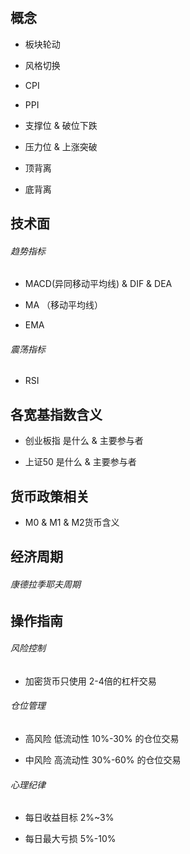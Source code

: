 # 

## 概念

- 板块轮动

- 风格切换

- CPI 

- PPI

- 支撑位 & 破位下跌

- 压力位 & 上涨突破

- 顶背离

- 底背离

## 技术面

###### 趋势指标

- MACD(异同移动平均线) & DIF & DEA

- MA （移动平均线）

- EMA

###### 震荡指标

- RSI

## 各宽基指数含义

- 创业板指 是什么 & 主要参与者

- 上证50 是什么 & 主要参与者

## 货币政策相关

- M0 & M1 & M2货币含义

## 经济周期

###### 康德拉季耶夫周期

## 操作指南

###### 风险控制

- 加密货币只使用 2-4倍的杠杆交易

###### 仓位管理

- 高风险 低流动性 10%-30% 的仓位交易

- 中风险 高流动性 30%-60% 的仓位交易

###### 心理纪律

- 每日收益目标 2%~3%

- 每日最大亏损 5%-10%
